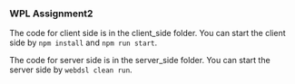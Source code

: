 ### WPL Assignment2

The code for client side is in the client_side folder. You can start the client side by `npm install` and `npm run start`.

The code for server side is in the server_side folder. You can start the server side by `webdsl clean run`.

